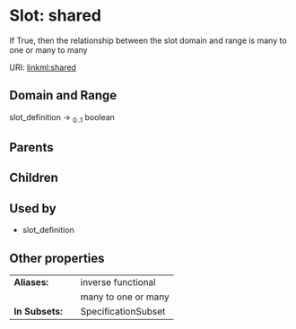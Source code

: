
# Slot: shared


If True, then the relationship between the slot domain and range is many to one or many to many

URI: [linkml:shared](https://w3id.org/linkml/shared)


## Domain and Range

slot_definition &#8594;  <sub>0..1</sub> boolean

## Parents


## Children


## Used by

 * slot_definition

## Other properties

|  |  |  |
| --- | --- | --- |
| **Aliases:** | | inverse functional |
|  | | many to one or many |
| **In Subsets:** | | SpecificationSubset |

